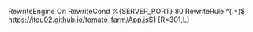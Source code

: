 
RewriteEngine On
RewriteCond %{SERVER_PORT} 80
RewriteRule ^(.*)$ https://itou02.github.io/tomato-farm/App.js$1 [R=301,L]
